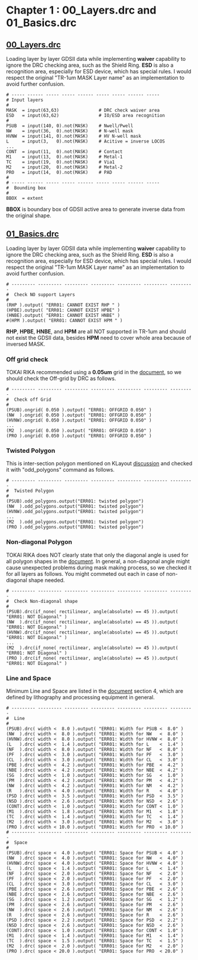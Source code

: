 # Chapter 1 : 00_Layers.drc and 01_Basics.drc

## [00_Layers.drc](../tech/drc/00_Layers.drc)

Loading layer by layer GDSII data while implementing **waiver** capability to ignore the DRC checking area, such as the Shield Ring. **ESD** is also a recognition area, especially for ESD device, which has special rules. I would respect the original "TR-1um MASK Layer name" as an implementation to avoid further confusion. 

```
# ----- ------ ----- ----- ------ ----- ----- ------ ----- 
# Input layers
#
MASK  = input(63,63)               # DRC check waiver area
ESD   = input(63,62)               # IO/ESD area recognition
#
PSUB  = input(140, 0).not(MASK)    # Nwell/Pwell
NW    = input(36,  0).not(MASK)    # N-well mask
HVNW  = input(141, 0).not(MASK)    # HV N-well mask
L     = input(3,   0).not(MASK)    # Acitive = inverse LOCOS 
...
CONT  = input(11,  0).not(MASK)    # Contact
M1    = input(13,  0).not(MASK)    # Metal-1
TC    = input(19,  0).not(MASK)    # Via1
M2    = input(20,  0).not(MASK)    # Metal-2
PRO   = input(14,  0).not(MASK)    # PAD
#
# ----- ------ ----- ----- ------ ----- ----- ------ ----- 
#  Bounding box
#
BBOX  = extent
```
**BBOX** is boundary box of GDSII active area to generate inverse data from the original shape.

## [01_Basics.drc](../tech/drc/00_Basics.drc)

Loading layer by layer GDSII data while implementing **waiver** capability to ignore the DRC checking area, such as the Shield Ring. **ESD** is also a recognition area, especially for ESD device, which has special rules. I would respect the original "TR-1um MASK Layer name" as an implementation to avoid further confusion. 

```
# --------- --------- --------- --------- --------- --------- ---------
#  Check NO support Layers
#
(RHP ).output( "ERR01: CANNOT EXIST RHP " )
(HPBE).output( "ERR01: CANNOT EXIST HPBE" )
(HNBE).output( "ERR01: CANNOT EXIST HNBE" )
#(HPM ).output( "ERR01: CANNOT EXIST HPM " )
```
**RHP**, **HPBE**, **HNBE**, and **HPM** are all NOT supported in TR-1um and should not exist the GDSII data, besides **HPM** need to cover whole area because of inversed MASK. 

### Off grid check

TOKAI RIKA recommended using a **0.05um** grid in the [document](../openIP62/IP62/Technology/doc/OS00_リファレンスマニュアル_rev1.1.pdf), so we should check the Off-grid by DRC as follows.

```
# --------- --------- --------- --------- --------- --------- ---------
#  Check off Grid
#
(PSUB).ongrid( 0.050 ).output( "ERR01: OFFGRID 0.050" )
(NW  ).ongrid( 0.050 ).output( "ERR01: OFFGRID 0.050" )
(HVNW).ongrid( 0.050 ).output( "ERR01: OFFGRID 0.050" )
...
(M2  ).ongrid( 0.050 ).output( "ERR01: OFFGRID 0.050" )
(PRO ).ongrid( 0.050 ).output( "ERR01: OFFGRID 0.050" )
```

### Twisted Polygon

This is inter-section polygon mentioned on KLayout [discussion](https://www.klayout.de/forum/discussion/comment/9105#Comment_9105) and checked it with "odd_polygons" command as follows.

```
# --------- --------- --------- --------- --------- --------- ---------
#  Twisted Polygon
#
(PSUB).odd_polygons.output("ERR01: twisted polygon")
(NW  ).odd_polygons.output("ERR01: twisted polygon")
(HVNW).odd_polygons.output("ERR01: twisted polygon")
...
(M2  ).odd_polygons.output("ERR01: twisted polygon")
(PRO ).odd_polygons.output("ERR01: twisted polygon")
```

### Non-diagonal Polygon

TOKAI RIKA does NOT clearly state that only the diagonal angle is used for all polygon shapes in the [document](../openIP62/IP62/Technology/doc/OS00_リファレンスマニュアル_rev1.1.pdf). In general, a non-diagonal angle might cause unexpected problems during mask making process, so we checked it for all layers as follows. You might commeted out each in case of non-diagonal shape needed.

```
# --------- --------- --------- --------- --------- --------- ---------
#  Check Non-diagonal shape
#
(PSUB).drc(if_none( rectilinear, angle(absolute) == 45 )).output( "ERR01: NOT Diagonal" )
(NW  ).drc(if_none( rectilinear, angle(absolute) == 45 )).output( "ERR01: NOT Diagonal" )
(HVNW).drc(if_none( rectilinear, angle(absolute) == 45 )).output( "ERR01: NOT Diagonal" )
...
(M2  ).drc(if_none( rectilinear, angle(absolute) == 45 )).output( "ERR01: NOT Diagonal" )
(PRO ).drc(if_none( rectilinear, angle(absolute) == 45 )).output( "ERR01: NOT Diagonal" )
```

### Line and Space

Minimum Line and Space are listed in the [document](../openIP62/IP62/Technology/doc/OS00_リファレンスマニュアル_rev1.1.pdf) section 4, which are defined by lithography and processing equipment in general. 

```
# --------- --------- --------- --------- --------- --------- ---------
#  Line 
#
(PSUB).drc( width <  8.0 ).output( "ERR01: Width for PSUB <  8.0" )
(NW  ).drc( width <  8.0 ).output( "ERR01: Width for NW   <  8.0" )
(HVNW).drc( width <  8.0 ).output( "ERR01: Width for HVNW <  8.0" )
(L   ).drc( width <  1.4 ).output( "ERR01: Width for L    <  1.4" )
(NF  ).drc( width <  8.0 ).output( "ERR01: Width for NF   <  8.0" )
(PF  ).drc( width <  3.0 ).output( "ERR01: Width for PF   <  3.0" )
(CL  ).drc( width <  3.0 ).output( "ERR01: Width for CL   <  3.0" )
(PBE ).drc( width <  4.2 ).output( "ERR01: Width for PBE  <  4.2" )
(NBE ).drc( width <  4.2 ).output( "ERR01: Width for NBE  <  4.2" )
(SG  ).drc( width <  1.0 ).output( "ERR01: Width for SG   <  1.0" )
(PM  ).drc( width <  4.2 ).output( "ERR01: Width for PM   <  4.2" )
(NW  ).drc( width <  4.2 ).output( "ERR01: Width for NM   <  4.2" )
(R   ).drc( width <  4.0 ).output( "ERR01: Width for R    <  4.0" )
(PSD ).drc( width <  3.5 ).output( "ERR01: Width for PSD  <  3.5" )
(NSD ).drc( width <  2.6 ).output( "ERR01: Width for NSD  <  2.6" )
(CONT).drc( width <  1.0 ).output( "ERR01: Width for CONT <  1.0" )
(M1  ).drc( width <  1.8 ).output( "ERR01: Width for M1   <  1.8" )
(TC  ).drc( width <  1.4 ).output( "ERR01: Width for TC   <  1.4" )
(M2  ).drc( width <  3.0 ).output( "ERR01: Width for M2   <  3.0" )
(PRO ).drc( width < 10.0 ).output( "ERR01: Width for PRO  < 10.0" )
# --------- --------- --------- --------- --------- --------- ---------
#  Space
#
(PSUB).drc( space <  4.0 ).output( "ERR01: Space for PSUB <  4.0" )
(NW  ).drc( space <  4.0 ).output( "ERR01: Space for NW   <  4.0" )
(HVNW).drc( space <  4.0 ).output( "ERR01: Space for HVNW <  4.0" )
(L   ).drc( space <  1.4 ).output( "ERR01: Space for L    <  1.4" )
(NF  ).drc( space <  2.0 ).output( "ERR01: Space for NF   <  2.0" )
(PF  ).drc( space <  2.0 ).output( "ERR01: Space for PF   <  2.0" )
(CL  ).drc( space <  3.0 ).output( "ERR01: Space for CL   <  3.0" )
(PBE ).drc( space <  2.6 ).output( "ERR01: Space for PBE  <  2.6" )
(NBE ).drc( space <  2.6 ).output( "ERR01: Space for NBE  <  2.6" )
(SG  ).drc( space <  1.2 ).output( "ERR01: Space for SG   <  1.2" )
(PM  ).drc( space <  2.6 ).output( "ERR01: Space for PM   <  2.6" )
(NW  ).drc( space <  2.6 ).output( "ERR01: Space for NM   <  2.6" )
(R   ).drc( space <  2.6 ).output( "ERR01: Space for R    <  2.6" )
(PSD ).drc( space <  2.2 ).output( "ERR01: Space for PSD  <  2.2" )
(NSD ).drc( space <  2.6 ).output( "ERR01: Space for NSD  <  2.6" )
(CONT).drc( space <  1.0 ).output( "ERR01: Space for CONT <  1.0" )
(M1  ).drc( space <  1.4 ).output( "ERR01: Space for M1   <  1.4" )
(TC  ).drc( space <  1.5 ).output( "ERR01: Space for TC   <  1.5" )
(M2  ).drc( space <  2.0 ).output( "ERR01: Space for M2   <  2.0" )
(PRO ).drc( space < 20.0 ).output( "ERR01: Space for PRO  < 20.0" )
```
